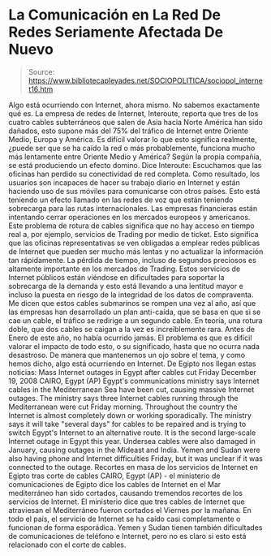 # La Comunicación en La Red De Redes Seriamente Afectada De Nuevo

> Source: https://www.bibliotecapleyades.net/SOCIOPOLITICA/sociopol_internet16.htm

Algo está ocurriendo con Internet, ahora mismo. No sabemos
exactamente qué es.
La empresa de redes de Internet,
Interoute, reporta que tres de los
cuatro cables subterráneos que salen de Asia hacia Norte América han
sido dañados, esto supone más del 75% del tráfico de Internet entre
Oriente Medio, Europa y América. Es difícil valorar lo que esto
significa realmente, ¿puede ser que se ha caído la red o más
probablemente, funciona mucho más lentamente entre Oriente Medio y
América?
Según la propia compañía, se está produciendo un efecto domino.
Dice Interoute:
Escuchamos que las oficinas han perdido su conectividad de red
completa. Como resultado, los usuarios son incapaces de hacer su
trabajo diario en Internet y están haciendo uso de sus móviles para
comunicarse con otros países. Esto está teniendo un efecto llamado
en las redes de voz que están teniendo sobrecarga para las rutas
internacionales.
Las empresas financieras están intentando cerrar operaciones en los
mercados europeos y americanos. Este problema de rotura de cables
significa que no hay acceso en tiempo real a, por ejemplo, servicios
de Trading por medio de ticket.
Esto significa que las oficinas
representativas se ven obligadas a emplear redes públicas de
Internet que pueden ser mucho más lentas y no actualizar la
información tan rápidamente. La pérdida de tiempo, incluso de
segundos preciosos es altamente importante en los mercados de
Trading. Estos servicios de Internet públicos están viéndose en
dificultades para soportar la sobrecarga de la demanda y esto está
llevando a una lentitud mayor e incluso la puesta en riesgo de la
integridad de los datos de compraventa.
Me dicen que estos cables submarinos se rompen una vez al año, así
que las empresas han desarrollado un plan anti-caída, que se basa en
que si se cae un cable, el tráfico se redirige a un segundo cable.
En teoría, una rotura doble, que dos cables se caigan a la vez es
increíblemente rara.
Antes de Enero de este año, no había ocurrido
jamás.
El problema es que es difícil valorar el impacto de todo esto, o su
significado, hasta que no ocurra nada desastroso. De manera que
mantenemos un ojo sobre el tema, y como hemos dicho, algo está
ocurriendo en Internet.
De Egipto nos llegan estas noticias:
Mass Internet
outages in Egypt after cables cut
Friday December 19, 2008
CAIRO, Egypt (AP) Egypt's communications ministry says
Internet cables in the Mediterranean Sea have been cut,
causing massive Internet outages.
The ministry says three Internet cables running through the
Mediterranean were cut Friday morning. Throughout the
country the Internet is almost completely down or working
sporadically.
The ministry says it will take "several days" for cables to
be repaired and is trying to switch Egypt's Internet to an
alternative route.
It is the second large-scale Internet outage in Egypt this
year.
Undersea cables were also damaged in January, causing
outages in the Mideast and India.
Yemen and Sudan were also having phone and Internet
difficulties Friday, but it was unclear if it was connected
to the outage.
Recortes en masa de los servicios de
Internet en Egipto tras corte de cables
CAIRO, Egypt (AP) - el ministerio de comunicaciones de Egipto dice
los cables de Internet en el Mar mediterráneo han sido cortados,
causando tremendos recortes de los servicios de Internet. El
ministerio dice que tres cables de Internet que atraviesan el
Mediterráneo fueron cortados el Viernes por la mañana. En todo el
país, el servicio de Internet se ha caído casi completamente o
funcionan de forma esporádica.
Yemen y Sudan tienen también dificultades de comunicaciones de
teléfono e Internet, pero no es claro si esto está relacionado con
el corte de cables.
